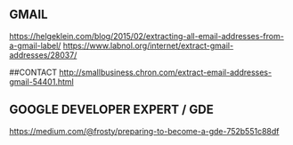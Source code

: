 

## GMAIL
https://helgeklein.com/blog/2015/02/extracting-all-email-addresses-from-a-gmail-label/
https://www.labnol.org/internet/extract-gmail-addresses/28037/

##CONTACT
http://smallbusiness.chron.com/extract-email-addresses-gmail-54401.html

## GOOGLE DEVELOPER EXPERT / GDE
https://medium.com/@frosty/preparing-to-become-a-gde-752b551c88df